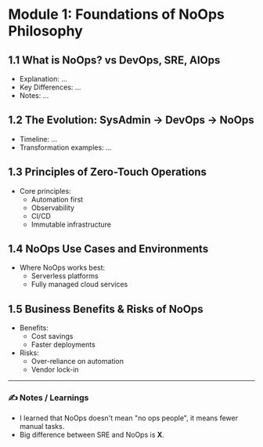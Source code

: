 # Module 1: Foundations of NoOps Philosophy

## 1.1 What is NoOps? vs DevOps, SRE, AIOps
- Explanation: ...
- Key Differences: ...
- Notes: ...

## 1.2 The Evolution: SysAdmin → DevOps → NoOps
- Timeline: ...
- Transformation examples: ...

## 1.3 Principles of Zero-Touch Operations
- Core principles:
  - Automation first
  - Observability
  - CI/CD
  - Immutable infrastructure

## 1.4 NoOps Use Cases and Environments
- Where NoOps works best:
  - Serverless platforms
  - Fully managed cloud services

## 1.5 Business Benefits & Risks of NoOps
- Benefits:
  - Cost savings
  - Faster deployments
- Risks:
  - Over-reliance on automation
  - Vendor lock-in

---

### ✍️ Notes / Learnings
- I learned that NoOps doesn't mean "no ops people", it means fewer manual tasks.
- Big difference between SRE and NoOps is __X__.
